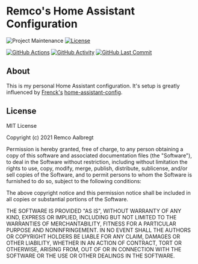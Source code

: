 # Remco's Home Assistant Configuration

![Project Maintenance][maintenance-shield]
[![License][license-shield]](LICENSE.md)

[![GitHub Actions][actions-shield]][actions]
[![GitHub Activity][commits-shield]][commits]
[![GitHub Last Commit][last-commit-shield]][commits]

## About
This is my personal Home Assistant configuration. It's setup is greatly influenced by [Frenck's][frenck] [home-assistant-config][frenck-hass-repo].

## License

MIT License

Copyright (c) 2021 Remco Aalbregt

Permission is hereby granted, free of charge, to any person obtaining a copy
of this software and associated documentation files (the "Software"), to deal
in the Software without restriction, including without limitation the rights
to use, copy, modify, merge, publish, distribute, sublicense, and/or sell
copies of the Software, and to permit persons to whom the Software is
furnished to do so, subject to the following conditions:

The above copyright notice and this permission notice shall be included in all
copies or substantial portions of the Software.

THE SOFTWARE IS PROVIDED "AS IS", WITHOUT WARRANTY OF ANY KIND, EXPRESS OR
IMPLIED, INCLUDING BUT NOT LIMITED TO THE WARRANTIES OF MERCHANTABILITY,
FITNESS FOR A PARTICULAR PURPOSE AND NONINFRINGEMENT. IN NO EVENT SHALL THE
AUTHORS OR COPYRIGHT HOLDERS BE LIABLE FOR ANY CLAIM, DAMAGES OR OTHER
LIABILITY, WHETHER IN AN ACTION OF CONTRACT, TORT OR OTHERWISE, ARISING FROM,
OUT OF OR IN CONNECTION WITH THE SOFTWARE OR THE USE OR OTHER DEALINGS IN THE
SOFTWARE.

[license-shield]: https://img.shields.io/github/license/remcoaalbregt/home-assistant-config.svg
[maintenance-shield]: https://img.shields.io/maintenance/yes/2021.svg
[actions-shield]: https://github.com/remcoaalbregt/home-assistant-config/workflows/Home%20Assistant%20CI/badge.svg
[actions]: https://github.com/remcoaalbregt/home-assistant-config/actions
[commits]: https://github.com/remcoaalbregt/home-assistant-config/commits/master
[commits-shield]: https://img.shields.io/github/commit-activity/y/remcoaalbregt/home-assistant-config.svg
[last-commit-shield]: https://img.shields.io/github/last-commit/remcoaalbregt/home-assistant-config.svg
[frenck]: https://github.com/frenck
[frenck-hass-repo]: https://github.com/frenck/home-assistant-config
